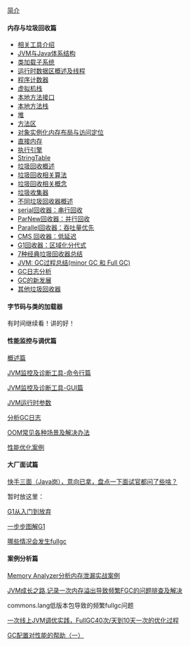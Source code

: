 [简介](README)


<h4>内存与垃圾回收篇</h4>

* [相关工具介绍](toolSoft)
* [ JVM与Java体系结构](jvmAndJavaArch)
* [类加载子系统](classLoaderSubSystem)
* [运行时数据区概述及线程](runtimeDateAreaThread)
* [程序计数器](PCRegisters)
* [虚拟机栈](vmstack)
* [本地方法接口](nativeMethodInterface)
* [本地方法栈](nativeMethodStack)
* [堆](heap)
* [方法区](methodArea)
* [对象实例化内存布局与访问定位](objInstanceMemLayout)
* [直接内存](directMemory)
* [执行引擎](engine)
* [StringTable](stringTable)
* [垃圾回收概述](gcSummary)
* [垃圾回收相关算法](gcAlgorithm)
* [垃圾回收相关概念](gcConcept)
* [垃圾收集器](garbageCollector)
* [不同垃圾回收器概述](garbageCollectorKindResume)
* [serial回收器：串行回收](serialGC)
* [ParNew回收器：并行回收](parNewGC)
* [Parallel回收器：吞吐量优先](parallelGC)
* [CMS 回收器：低延迟](CMSGC)
* [G1回收器：区域化分代式](G1GC)
* [7种经典垃圾回收器总结](gcReport)
* [JVM: GC过程总结(minor GC 和 Full GC)](https://blog.csdn.net/Student_xx/article/details/121746854)
* [GC日志分析](gcLogAnalyse)
* [GC的新发展](gcFuture)
* [其他垃圾回收器](otherGC)

<h4>字节码与类的加载器</h4>

有时间继续看！讲的好！

<h4>性能监控与调优篇</h4>

[概述篇](pmt-summary)

[JVM监控及诊断工具-命令行篇](pmt-command)

[JVM监控及诊断工具-GUI篇](pmt-gui)

[JVM运行时参数](pmt-runtimeVmArgs)

[分析GC日志](pmt-analyseGCLog)

[OOM常见各种场景及解决办法](pmt-analyseOOMError)

[性能优化案例](pmt-case)

<h4>大厂面试篇</h4>

[快手三面（Java岗），意向已拿，盘点一下面试官都问了些啥？](https://www.jianshu.com/p/dde956b8c150)

暂时放这里：

[G1从入门到放弃](https://www.jianshu.com/p/548c67aa1bc0)

[一步步图解G1](https://blog.didispace.com/step-by-step-g1/)

[哪些情况会发生fullgc](https://blog.csdn.net/qq_35625303/article/details/79374964)

<h4>案例分析篇</h4>

[Memory Analyzer分析内存泄漏实战案例](https://blog.csdn.net/u012415035/article/details/82218322)

[JVM成长之路,记录一次内存溢出导致频繁FGC的问题排查及解决](https://blog.csdn.net/lxhandlbb/article/details/76695607?utm_medium=distribute.pc_relevant_t0.none-task-blog-2%7Edefault%7EBlogCommendFromMachineLearnPai2%7Edefault-1.control&dist_request_id=1328679.13208.16161666661208859&depth_1-utm_source=distribute.pc_relevant_t0.none-task-blog-2%7Edefault%7EBlogCommendFromMachineLearnPai2%7Edefault-1.control)

commons.lang低版本包导致的频繁fullgc问题

[一次线上JVM调优实践，FullGC40次/天到10天一次的优化过程](https://blog.csdn.net/cml_blog/article/details/81057966?utm_medium=distribute.pc_relevant.none-task-blog-BlogCommendFromMachineLearnPai2-1.control&dist_request_id=&depth_1-utm_source=distribute.pc_relevant.none-task-blog-BlogCommendFromMachineLearnPai2-1.control)

[GC配置对性能的帮助（一）](http://www.360doc.com/content/14/0603/04/14935022_383306570.shtml)